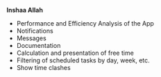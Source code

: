 **Inshaa Allah** 

- Performance and Efficiency Analysis of the App 
- Notifications 
- Messages
- Documentation 
- Calculation and presentation of free time
- Filtering of scheduled tasks by day, week, etc. 
- Show time clashes 